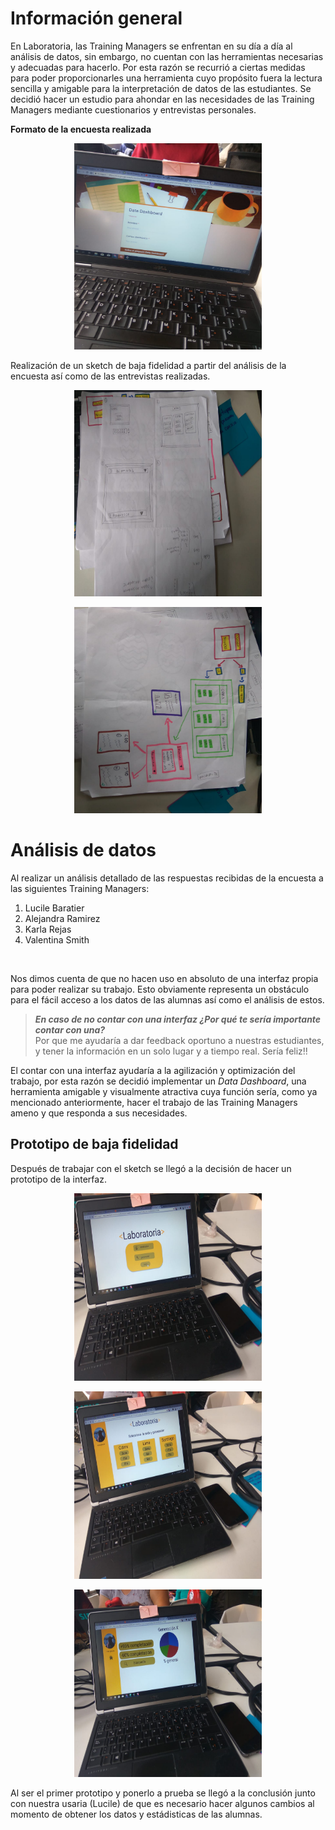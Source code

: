 # **Información general**

En Laboratoria, las Training Managers se enfrentan en su día a día al análisis de datos, sin embargo, no cuentan con las herramientas necesarias y adecuadas para hacerlo. Por esta razón se recurrió a ciertas medidas para poder proporcionarles una herramienta cuyo propósito fuera la lectura sencilla y amigable para la interpretación de datos de las estudiantes.
Se decidió hacer un estudio para ahondar en las necesidades de las Training Managers mediante cuestionarios y entrevistas personales.

**Formato de la encuesta realizada**

<p align="center">
  <img src="encuesta.jpg" width="300" height="330">
</p>

Realización de un sketch de baja fidelidad a partir del análisis de la encuesta así como de las entrevistas realizadas.

<p align="center">
  <img src="sketch.jpg" width="300" height="330">
</p>
<p align="center">
  <img src="sketch2.jpg" width="300" height="330">
</p>

# **Análisis de datos**

Al realizar un análisis detallado de las respuestas recibidas de la encuesta a las siguientes Training Managers:
1. Lucile Baratier
2. Alejandra Ramirez
3. Karla Rejas
4. Valentina Smith
<br>

Nos dimos cuenta de que no hacen uso en absoluto de una interfaz propia para poder realizar su trabajo. Esto obviamente representa un obstáculo para el fácil acceso a los datos de las alumnas así como el análisis de estos.

>***En caso de no contar con una interfaz ¿Por qué te sería importante contar con una?***
> <br> Por que me ayudaría a dar feedback oportuno a nuestras estudiantes, y tener la información en un solo lugar y a tiempo real. Sería feliz!!

El contar con una interfaz ayudaría a la agilización y optimización del trabajo, por esta razón se decidió implementar un *Data Dashboard*, una herramienta amigable y visualmente atractiva cuya función sería, como ya mencionado anteriormente, hacer el trabajo de las Training Managers ameno y que responda a sus necesidades.


 ## Prototipo de baja fidelidad

 Después de trabajar con el sketch se llegó a la decisión de hacer un prototipo de la interfaz.

 <p align="center">
   <img src="proto1.jpeg" width="300" height="300">
 </p>
 <p align="center">
 <img src="proto2.jpeg" width="300" height="300">
</p>
<p align="center">
<img src="proto3.jpeg" width="300" height="300">
</p>

Al ser el primer prototipo y ponerlo a prueba se llegó a la conclusión junto con nuestra usaria (Lucile) de que es necesario hacer algunos cambios al momento de obtener los datos y estádisticas de las alumnas.
